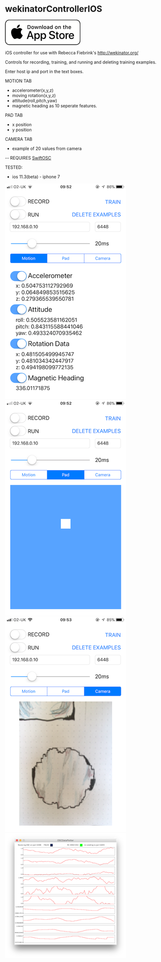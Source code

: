 # wekinatorControllerIOS


[![](https://raw.githubusercontent.com/isaac-art/wekinatorControllerIOS/master/download.png)](https://itunes.apple.com/us/app/wekiosc/id1348388657?mt=8)

iOS controller for use with Rebecca Fiebrink's http://wekinator.org/

Controls for recording, training, and running and deleting training examples. 

Enter host ip and port in the text boxes.

MOTION TAB
* accelerometer(x,y,z) 
* moving rotation(x,y,z)
* attitude(roll,pitch,yaw)
* magnetic heading 
as 10 seperate features.

PAD TAB
* x position
* y position

CAMERA TAB
* example of 20 values from camera

-- REQUIRES [SwiftOSC](https://github.com/devinroth/SwiftOSC)

TESTED:
* ios 11.3(beta) - iphone 7


![](https://raw.githubusercontent.com/isaac-art/wekinatorControllerIOS/master/screenshots/IMG_1392.PNG)
![](https://raw.githubusercontent.com/isaac-art/wekinatorControllerIOS/master/screenshots/IMG_1393.PNG)
![](https://raw.githubusercontent.com/isaac-art/wekinatorControllerIOS/master/screenshots/IMG_1394.PNG)
![](https://raw.githubusercontent.com/isaac-art/wekinatorControllerIOS/master/screenshots/dataPlotterExample2.png)
